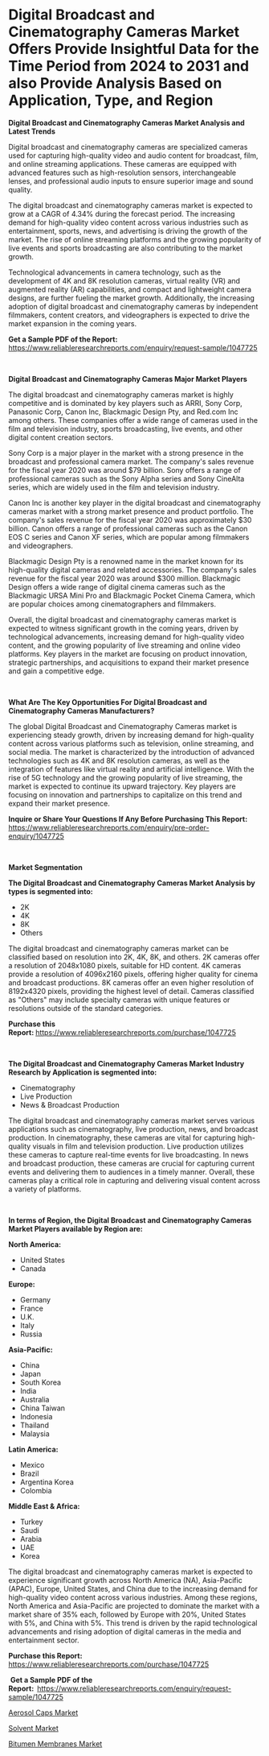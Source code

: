 <p><h1>Digital Broadcast and Cinematography Cameras Market Offers Provide Insightful Data for the Time Period from 2024 to 2031 and also Provide Analysis Based on Application, Type, and Region</h1></p><p><strong>Digital Broadcast and Cinematography Cameras Market Analysis and Latest Trends</strong></p>
<p><p>Digital broadcast and cinematography cameras are specialized cameras used for capturing high-quality video and audio content for broadcast, film, and online streaming applications. These cameras are equipped with advanced features such as high-resolution sensors, interchangeable lenses, and professional audio inputs to ensure superior image and sound quality.</p><p>The digital broadcast and cinematography cameras market is expected to grow at a CAGR of 4.34% during the forecast period. The increasing demand for high-quality video content across various industries such as entertainment, sports, news, and advertising is driving the growth of the market. The rise of online streaming platforms and the growing popularity of live events and sports broadcasting are also contributing to the market growth.</p><p>Technological advancements in camera technology, such as the development of 4K and 8K resolution cameras, virtual reality (VR) and augmented reality (AR) capabilities, and compact and lightweight camera designs, are further fueling the market growth. Additionally, the increasing adoption of digital broadcast and cinematography cameras by independent filmmakers, content creators, and videographers is expected to drive the market expansion in the coming years.</p></p>
<p><strong>Get a Sample PDF of the Report:&nbsp;</strong> <a href="https://www.reliableresearchreports.com/enquiry/request-sample/1047725">https://www.reliableresearchreports.com/enquiry/request-sample/1047725</a></p>
<p>&nbsp;</p>
<p><strong>Digital Broadcast and Cinematography Cameras Major Market Players</strong></p>
<p><p>The digital broadcast and cinematography cameras market is highly competitive and is dominated by key players such as ARRI, Sony Corp, Panasonic Corp, Canon Inc, Blackmagic Design Pty, and Red.com Inc among others. These companies offer a wide range of cameras used in the film and television industry, sports broadcasting, live events, and other digital content creation sectors.</p><p>Sony Corp is a major player in the market with a strong presence in the broadcast and professional camera market. The company's sales revenue for the fiscal year 2020 was around $79 billion. Sony offers a range of professional cameras such as the Sony Alpha series and Sony CineAlta series, which are widely used in the film and television industry.</p><p>Canon Inc is another key player in the digital broadcast and cinematography cameras market with a strong market presence and product portfolio. The company's sales revenue for the fiscal year 2020 was approximately $30 billion. Canon offers a range of professional cameras such as the Canon EOS C series and Canon XF series, which are popular among filmmakers and videographers.</p><p>Blackmagic Design Pty is a renowned name in the market known for its high-quality digital cameras and related accessories. The company's sales revenue for the fiscal year 2020 was around $300 million. Blackmagic Design offers a wide range of digital cinema cameras such as the Blackmagic URSA Mini Pro and Blackmagic Pocket Cinema Camera, which are popular choices among cinematographers and filmmakers.</p><p>Overall, the digital broadcast and cinematography cameras market is expected to witness significant growth in the coming years, driven by technological advancements, increasing demand for high-quality video content, and the growing popularity of live streaming and online video platforms. Key players in the market are focusing on product innovation, strategic partnerships, and acquisitions to expand their market presence and gain a competitive edge.</p></p>
<p>&nbsp;</p>
<p><strong>What Are The Key Opportunities For Digital Broadcast and Cinematography Cameras Manufacturers?</strong></p>
<p><p>The global Digital Broadcast and Cinematography Cameras market is experiencing steady growth, driven by increasing demand for high-quality content across various platforms such as television, online streaming, and social media. The market is characterized by the introduction of advanced technologies such as 4K and 8K resolution cameras, as well as the integration of features like virtual reality and artificial intelligence. With the rise of 5G technology and the growing popularity of live streaming, the market is expected to continue its upward trajectory. Key players are focusing on innovation and partnerships to capitalize on this trend and expand their market presence.</p></p>
<p><strong>Inquire or Share Your Questions If Any Before Purchasing This Report:</strong> <a href="https://www.reliableresearchreports.com/enquiry/pre-order-enquiry/1047725">https://www.reliableresearchreports.com/enquiry/pre-order-enquiry/1047725</a></p>
<p>&nbsp;</p>
<p><strong>Market Segmentation</strong></p>
<p><strong>The Digital Broadcast and Cinematography Cameras Market Analysis by types is segmented into:</strong></p>
<p><ul><li>2K</li><li>4K</li><li>8K</li><li>Others</li></ul></p>
<p><p>The digital broadcast and cinematography cameras market can be classified based on resolution into 2K, 4K, 8K, and others. 2K cameras offer a resolution of 2048x1080 pixels, suitable for HD content. 4K cameras provide a resolution of 4096x2160 pixels, offering higher quality for cinema and broadcast productions. 8K cameras offer an even higher resolution of 8192x4320 pixels, providing the highest level of detail. Cameras classified as "Others" may include specialty cameras with unique features or resolutions outside of the standard categories.</p></p>
<p><strong>Purchase this Report:&nbsp;</strong><a href="https://www.reliableresearchreports.com/purchase/1047725">https://www.reliableresearchreports.com/purchase/1047725</a></p>
<p>&nbsp;</p>
<p><strong>The Digital Broadcast and Cinematography Cameras Market Industry Research by Application is segmented into:</strong></p>
<p><ul><li>Cinematography</li><li>Live Production</li><li>News & Broadcast Production</li></ul></p>
<p><p>The digital broadcast and cinematography cameras market serves various applications such as cinematography, live production, news, and broadcast production. In cinematography, these cameras are vital for capturing high-quality visuals in film and television production. Live production utilizes these cameras to capture real-time events for live broadcasting. In news and broadcast production, these cameras are crucial for capturing current events and delivering them to audiences in a timely manner. Overall, these cameras play a critical role in capturing and delivering visual content across a variety of platforms.</p></p>
<p>&nbsp;</p>
<p><strong>In terms of Region, the Digital Broadcast and Cinematography Cameras Market Players available by Region are:</strong></p>
<p>
    <p> <strong> North America: </strong>
        <ul>
            <li>United States</li>
            <li>Canada</li>
        </ul>
        </p> 
    <p> <strong> Europe: </strong>
        <ul>
            <li>Germany</li>
            <li>France</li>
            <li>U.K.</li>
            <li>Italy</li>
            <li>Russia</li>
        </ul>
        </p> 
    <p> <strong> Asia-Pacific: </strong>
        <ul>
            <li>China</li>
            <li>Japan</li>
            <li>South Korea</li>
            <li>India</li>
            <li>Australia</li>
            <li>China Taiwan</li>
            <li>Indonesia</li>
            <li>Thailand</li>
            <li>Malaysia</li>
        </ul>
        </p> 
    <p> <strong> Latin America: </strong>
        <ul>
            <li>Mexico</li>
            <li>Brazil</li>
            <li>Argentina Korea</li>
            <li>Colombia</li>
        </ul>
        </p> 
    <p> <strong> Middle East & Africa: </strong>
        <ul>
            <li>Turkey</li>
            <li>Saudi</li>
            <li>Arabia</li>
            <li>UAE</li>
            <li>Korea</li>
        </ul>
    </p>
    </p>
<p><p>The digital broadcast and cinematography cameras market is expected to experience significant growth across North America (NA), Asia-Pacific (APAC), Europe, United States, and China due to the increasing demand for high-quality video content across various industries. Among these regions, North America and Asia-Pacific are projected to dominate the market with a market share of 35% each, followed by Europe with 20%, United States with 5%, and China with 5%. This trend is driven by the rapid technological advancements and rising adoption of digital cameras in the media and entertainment sector.</p></p>
<p><strong>Purchase this Report: </strong><a href="https://www.reliableresearchreports.com/purchase/1047725">https://www.reliableresearchreports.com/purchase/1047725</a></p>
<p>&nbsp;<strong>Get a Sample PDF of the Report:&nbsp;&nbsp;</strong><a href="https://www.reliableresearchreports.com/enquiry/request-sample/1047725">https://www.reliableresearchreports.com/enquiry/request-sample/1047725</a></p>
<p><strong></strong></p>
<p><p><a href="https://cedar-agate-3da.notion.site/Aerosol-Caps-Market-Size-2024-2031-Global-Industrial-Analysis-Key-Geographical-Regions-Market-Sh-15ec0f3170b340278f4c429c27165f3b">Aerosol Caps Market</a></p><p><a href="https://copper-carbon-84f.notion.site/Solvent-Market-Size-Growing-and-Forecasted-for-period-from-2024-2031-and-provides-complete-market--5b99dc61d622436a86b5dc6f0dd3a58b">Solvent Market</a></p><p><a href="https://circular-yam-9b9.notion.site/Bitumen-Membranes-Market-Size-and-Examines-its-Market-Scope-with-a-Primary-Focus-on-Growth-Opportu-69a2788eeb91485ab23eefe8923b2061">Bitumen Membranes Market</a></p></p>